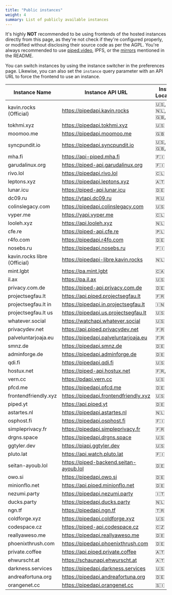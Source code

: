 ```yaml
---
title: "Public instances"
weight: 4
summary: List of publicly available instances
---
```


It's highly **NOT** recommended to be using frontends of the hosted instances directly from this page, as they're not check if they're configured properly, or modified without disclosing their source code as per the AGPL. You're always recommended to use [piped.video](http://piped.video), IPFS, or the [mirrors](https://github.com/TeamPiped/Piped#mirrors) mentioned in the README.

You can switch instances by using the instance switcher in the preferences page. Likewise, you can also set the `instance` query parameter with an API URL to force the frontend to use an instance.

Instance Name | Instance API URL | Instance Location(s) | CDN | Registered Users
--- | --- | --- | --- | ---
kavin.rocks (Official) | https://pipedapi.kavin.rocks | 🇺🇸, 🇮🇳, 🇳🇱, 🇨🇦, 🇬🇧, 🇫🇷 | Yes | ![](https://pipedapi.kavin.rocks/registered/badge)
tokhmi.xyz | https://pipedapi.tokhmi.xyz | 🇺🇸 | Yes | ![](https://pipedapi.tokhmi.xyz/registered/badge)
moomoo.me | https://pipedapi.moomoo.me | 🇬🇧 | Yes | ![](https://pipedapi.moomoo.me/registered/badge)
syncpundit.io | https://pipedapi.syncpundit.io | 🇺🇸, 🇮🇳, 🇬🇧, 🇯🇵 | Yes | ![](https://pipedapi.syncpundit.io/registered/badge)
mha.fi | https://api-piped.mha.fi | 🇫🇮 | Yes | ![](https://api-piped.mha.fi/registered/badge)
garudalinux.org | https://piped-api.garudalinux.org | 🇫🇮 | Yes | ![](https://piped-api.garudalinux.org/registered/badge)
rivo.lol | https://pipedapi.rivo.lol | 🇨🇱 | Yes | ![](https://pipedapi.rivo.lol/registered/badge)
leptons.xyz | https://pipedapi.leptons.xyz | 🇦🇹 | Yes | ![](https://pipedapi.leptons.xyz/registered/badge)
lunar.icu | https://piped-api.lunar.icu | 🇩🇪 | Yes | ![](https://piped-api.lunar.icu/registered/badge)
dc09.ru | https://ytapi.dc09.ru | 🇷🇺 | Yes | ![](https://ytapi.dc09.ru/registered/badge)
colinslegacy.com | https://pipedapi.colinslegacy.com | 🇺🇸 | Yes | ![](https://pipedapi.colinslegacy.com/registered/badge)
vyper.me | https://yapi.vyper.me | 🇨🇱 | Yes | ![](https://yapi.vyper.me/registered/badge)
looleh.xyz | https://api.looleh.xyz | 🇳🇱 | Yes | ![](https://api.looleh.xyz/registered/badge)
cfe.re | https://piped-api.cfe.re | 🇵🇱 | Yes | ![](https://piped-api.cfe.re/registered/badge)
r4fo.com | https://pipedapi.r4fo.com | 🇩🇪 | Yes | ![](https://pipedapi.r4fo.com/registered/badge)
nosebs.ru | https://pipedapi.nosebs.ru | 🇫🇮 | Yes | ![](https://pipedapi.nosebs.ru/registered/badge)
kavin.rocks libre (Official) | https://pipedapi-libre.kavin.rocks | 🇳🇱 | No | ![](https://pipedapi-libre.kavin.rocks/registered/badge)
mint.lgbt | https://pa.mint.lgbt | 🇨🇦 | No | ![](https://pa.mint.lgbt/registered/badge)
il.ax | https://pa.il.ax | 🇺🇸 | No | ![](https://pa.il.ax/registered/badge)
privacy.com.de | https://piped-api.privacy.com.de | 🇩🇪 | No | ![](https://piped-api.privacy.com.de/registered/badge)
projectsegfau.lt | https://api.piped.projectsegfau.lt | 🇫🇷 | No | ![](https://api.piped.projectsegfau.lt/registered/badge)
projectsegfau.lt in | https://pipedapi.in.projectsegfau.lt | 🇮🇳 | No | ![](https://pipedapi.in.projectsegfau.lt/registered/badge)
projectsegfau.lt us | https://pipedapi.us.projectsegfau.lt | 🇺🇸 | No | ![](https://pipedapi.us.projectsegfau.lt/registered/badge)
whatever.social | https://watchapi.whatever.social | 🇺🇸 | No | ![](https://watchapi.whatever.social/registered/badge)
privacydev.net | https://api.piped.privacydev.net | 🇫🇷 | No | ![](https://api.piped.privacydev.net/registered/badge)
palveluntarjoaja.eu | https://pipedapi.palveluntarjoaja.eu | 🇫🇷 | No | ![](https://pipedapi.palveluntarjoaja.eu/registered/badge)
smnz.de | https://pipedapi.smnz.de | 🇩🇪 | No | ![](https://pipedapi.smnz.de/registered/badge)
adminforge.de | https://pipedapi.adminforge.de | 🇩🇪 | No | ![](https://pipedapi.adminforge.de/registered/badge)
qdi.fi | https://pipedapi.qdi.fi | 🇺🇸 | No | ![](https://pipedapi.qdi.fi/registered/badge)
hostux.net | https://piped-api.hostux.net | 🇫🇷, 🇱🇺 | No | ![](https://piped-api.hostux.net/registered/badge)
vern.cc | https://pdapi.vern.cc | 🇺🇸 | No | ![](https://pdapi.vern.cc/registered/badge)
pfcd.me | https://pipedapi.pfcd.me | 🇩🇪 | No | ![](https://pipedapi.pfcd.me/registered/badge)
frontendfriendly.xyz | https://pipedapi.frontendfriendly.xyz | 🇺🇸 | No | ![](https://pipedapi.frontendfriendly.xyz/registered/badge)
piped.yt | https://api.piped.yt | 🇩🇪 | No | ![](https://api.piped.yt/registered/badge)
astartes.nl | https://pipedapi.astartes.nl | 🇳🇱 | No | ![](https://pipedapi.astartes.nl/registered/badge)
osphost.fi | https://pipedapi.osphost.fi | 🇫🇮 | No | ![](https://pipedapi.osphost.fi/registered/badge)
simpleprivacy.fr | https://pipedapi.simpleprivacy.fr | 🇫🇷 | No | ![](https://pipedapi.simpleprivacy.fr/registered/badge)
drgns.space | https://pipedapi.drgns.space | 🇺🇸 | No | ![](https://pipedapi.drgns.space/registered/badge)
ggtyler.dev | https://piapi.ggtyler.dev | 🇺🇸 | No | ![](https://piapi.ggtyler.dev/registered/badge)
pluto.lat | https://api.watch.pluto.lat | 🇫🇮 | No | ![](https://api.watch.pluto.lat/registered/badge)
seitan-ayoub.lol | https://piped-backend.seitan-ayoub.lol | 🇩🇪 | No | ![](https://piped-backend.seitan-ayoub.lol/registered/badge)
owo.si | https://pipedapi.owo.si | 🇩🇪 | No | ![](https://pipedapi.owo.si/registered/badge)
minionflo.net | https://api.piped.minionflo.net | 🇩🇪 | No | ![](https://api.piped.minionflo.net/registered/badge)
nezumi.party | https://pipedapi.nezumi.party | 🇮🇹 | No | ![](https://pipedapi.nezumi.party/registered/badge)
ducks.party | https://pipedapi.ducks.party | 🇳🇱 | No | ![](https://pipedapi.ducks.party/registered/badge)
ngn.tf | https://pipedapi.ngn.tf | 🇹🇷 | No | ![](https://pipedapi.ngn.tf/registered/badge)
coldforge.xyz | https://pipedapi.coldforge.xyz | 🇺🇸 | No | ![](https://pipedapi.coldforge.xyz/registered/badge)
codespace.cz | https://piped-api.codespace.cz | 🇨🇿 | No | ![](https://piped-api.codespace.cz/registered/badge)
reallyaweso.me | https://pipedapi.reallyaweso.me | 🇩🇪 | No | ![](https://pipedapi.reallyaweso.me/registered/badge)
phoenixthrush.com | https://pipedapi.phoenixthrush.com | 🇩🇪 | No | ![](https://pipedapi.phoenixthrush.com/registered/badge)
private.coffee | https://api.piped.private.coffee | 🇦🇹 | No | ![](https://api.piped.private.coffee/registered/badge)
ehwurscht.at | https://schaunapi.ehwurscht.at | 🇦🇹 | No | ![](https://schaunapi.ehwurscht.at/registered/badge)
darkness.services | https://pipedapi.darkness.services | 🇺🇸 | No | ![](https://pipedapi.darkness.services/registered/badge)
andreafortuna.org | https://pipedapi.andreafortuna.org | 🇩🇪 | No | ![](https://pipedapi.andreafortuna.org/registered/badge)
orangenet.cc | https://pipedapi.orangenet.cc | 🇸🇮 | No | ![](https://pipedapi.orangenet.cc/registered/badge)

